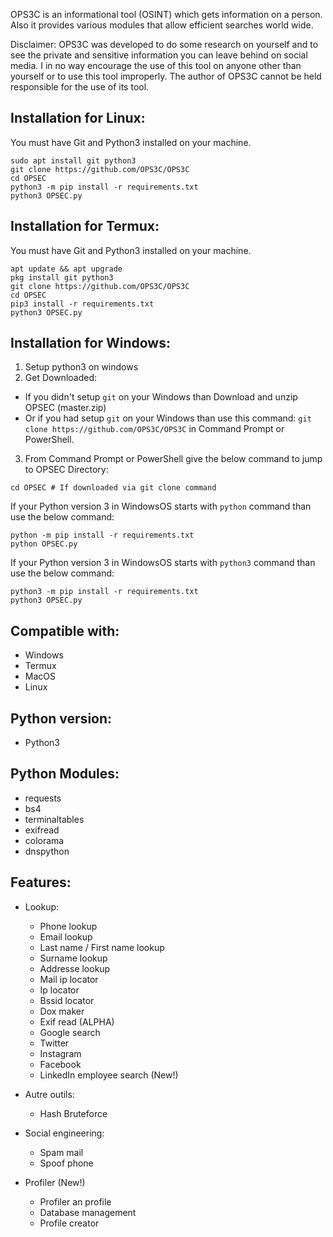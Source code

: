 OPS3C is an informational tool (OSINT) which gets information on a person. Also it provides various modules that allow efficient searches world wide.

Disclaimer: OPS3C was developed to do some research on yourself and to see the private and sensitive information you can leave behind on social media.  I in no way encourage the use of this tool on anyone other than yourself or to use this tool improperly. The author of OPS3C cannot be held responsible for the use of its tool.

## Installation for Linux:
You must have Git and Python3 installed on your machine.
```
sudo apt install git python3
git clone https://github.com/OPS3C/OPS3C
cd OPSEC
python3 -m pip install -r requirements.txt
python3 OPSEC.py
```

## Installation for Termux:
You must have Git and Python3 installed on your machine.
```
apt update && apt upgrade
pkg install git python3
git clone https://github.com/OPS3C/OPS3C
cd OPSEC
pip3 install -r requirements.txt
python3 OPSEC.py
```

## Installation for Windows:
1. Setup python3 on windows
2. Get Downloaded:
- If you didn't setup `git` on your Windows than Download and unzip OPSEC (master.zip)
- Or if you had setup `git` on your Windows than use this command: `git clone https://github.com/OPS3C/OPS3C` in Command Prompt or PowerShell.
3. From Command Prompt or PowerShell give the below command to jump to OPSEC Directory:
```
cd OPSEC # If downloaded via git clone command
```
If your Python version 3 in WindowsOS starts with `python` command than use the below command:
```
python -m pip install -r requirements.txt
python OPSEC.py
```
If your Python version 3 in WindowsOS starts with `python3` command than use the below command:
```
python3 -m pip install -r requirements.txt
python3 OPSEC.py
```

## Compatible with:
- Windows
- Termux
- MacOS
- Linux

## Python version:
- Python3

## Python Modules:
- requests
- bs4
- terminaltables
- exifread
- colorama
- dnspython

## Features:
- Lookup:
	- Phone lookup
	- Email lookup
	- Last name / First name lookup
	- Surname lookup
	- Addresse lookup
	- Mail ip locator
	- Ip locator
	- Bssid locator
	- Dox maker
	- Exif read (ALPHA)
	- Google search
	- Twitter
	- Instagram
	- Facebook
	- LinkedIn employee search (New!)

- Autre outils:
	- Hash Bruteforce

- Social engineering:
	- Spam mail
	- Spoof phone

- Profiler (New!)
	- Profiler an profile
	- Database management
	- Profile creator
